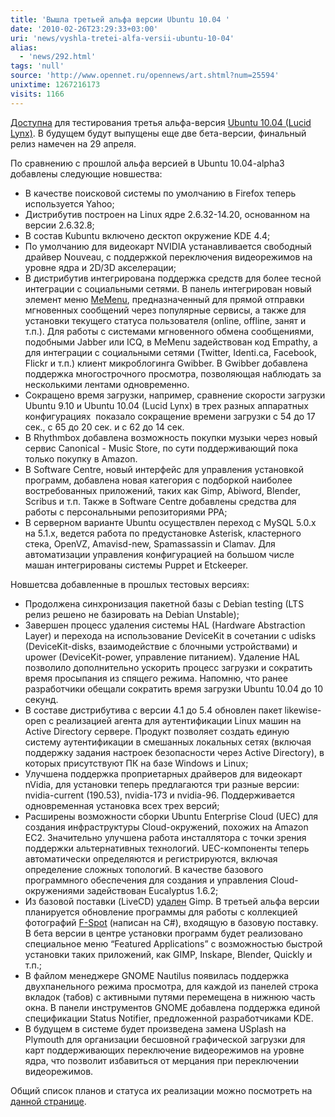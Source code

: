 ```yaml
---
title: 'Вышла третьей альфа версии Ubuntu 10.04 '
date: '2010-02-26T23:29:33+03:00'
uri: 'news/vyshla-tretei-alfa-versii-ubuntu-10-04'
alias: 
  - 'news/292.html'
tags: 'null'
source: 'http://www.opennet.ru/opennews/art.shtml?num=25594'
unixtime: 1267216173
visits: 1166
---
```

[Доступна](https://lists.ubuntu.com/archives/ubuntu-devel-announce/2010-February/000682.html) для тестирования третья альфа-версия [Ubuntu 10.04 (Lucid Lynx)](http://www.ubuntu.com/testing/lucid/alpha3). В будущем будут выпущены еще две бета-версии, финальный релиз намечен на 29 апреля.

По сравнению с прошлой альфа версией в Ubuntu 10.04-alpha3 добавлены следующие новшества:

*   В качестве поисковой системы по умолчанию в Firefox теперь используется Yahoo;
*   Дистрибутив построен на Linux ядре 2.6.32-14.20, основанном на версии 2.6.32.8;
*   В состав Kubuntu включено десктоп окружение KDE 4.4;
*   По умолчанию для видеокарт NVIDIA устанавливается свободный драйвер Nouveau, с поддержкой переключения видеорежимов на уровне ядра и 2D/3D акселерации;
*   В дистрибутив интегрирована поддержка средств для более тесной интеграции с социальными сетями. В панель интегрирован новый элемент меню [MeMenu](https://wiki.ubuntu.com/MeMenu), предназначенный для прямой отправки мгновенных сообщений через популярные сервисы, а также для установки текущего статуса пользователя (online, offline, занят и т.п.). Для работы с системами мгновенного обмена сообщениями, подобными Jabber или ICQ, в MeMenu задействован код Empathy, а для интеграции с социальными сетями (Twitter, Identi.ca, Facebook, Flickr и т.п.) клиент микроблогинга Gwibber. В Gwibber добавлена поддержка многострочного просмотра, позволяющая наблюдать за несколькими лентами одновременно.
*   Сокращено время загрузки, например, сравнение скорости загрузки Ubuntu 9.10 и Ubuntu 10.04 (Lucid Lynx) в трех разных аппаратных конфигурациях  показало сокращение времени загрузки с 54 до 17 сек., с 65 до 20 сек. и с 62 до 14 сек.
*   В Rhythmbox добавлена возможность покупки музыки через новый сервис Canonical - Music Store, по сути поддерживающий пока только покупку в Amazon.
*   В Software Centre, новый интерфейс для управления установкой программ, добавлена новая категория с подборкой наиболее востребованных приложений, таких как Gimp, Abiword, Blender, Scribus и т.п. Также в Software Centre добавлены средства для работы с персональными репозиториями PPA;
*   В серверном варианте Ubuntu осуществлен переход с MySQL 5.0.x на 5.1.x, ведется работа по предустановке Asterisk, кластерного стека, OpenVZ, Amavisd-new, Spamassassin и Clamav. Для автоматизации управления конфигурацией на большом числе машан интегрированы системы Puppet и Etckeeper.

Новшетсва добавленные в прошлых тестовых версиях:

*   Продолжена синхронизация пакетной базы с Debian testing (LTS релиз решено не базировать на Debian Unstable);
*   Завершен процесс удаления системы HAL (Hardware Abstraction Layer) и перехода на использование DeviceKit в сочетании с udisks (DeviceKit-disks, взаимодействие с блочными устройствами) и upower (DeviceKit-power, управление питанием). Удаление HAL позволило дополнительно ускорить процесс загрузки и сократить время просыпания из спящего режима. Напомню, что ранее разработчики обещали сократить время загрузки Ubuntu 10.04 до 10 секунд.
*   В составе дистрибутива с версии 4.1 до 5.4 обновлен пакет likewise-open с реализацией агента для аутентификации Linux машин на Active Directory сервере. Продукт позволяет создать единую систему аутентификации в смешанных локальных сетях (включая поддержку задания настроек безопасности через Active Directory), в которых присутствуют ПК на базе Windows и Linux;
*   Улучшена поддержка проприетарных драйверов для видеокарт nVidia, для установки теперь предлагаются три разные версии: nvidia-current (190.53), nvidia-173 и nvidia-96. Поддерживается одновременная установка всех трех версий;
*   Расширены возможности сборки Ubuntu Enterprise Cloud (UEC) для создания инфраструктуры Cloud-окружений, похожих на Amazon EC2. Значительно улучшена работа инсталлятора с точки зрения поддержки альтернативных технологий. UEC-компоненты теперь автоматически определяются и регистрируются, включая определение сложных топологий. В качестве базового программного обеспечения для создания и управления Cloud-окружениями задействован Eucalyptus 1.6.2;
*   Из базовой поставки (LiveCD) [удален](https://blueprints.launchpad.net/ubuntu/+spec/desktop-lucid-default-apps) Gimp. В третьей альфа версии планируется обновление программы для работы с коллекцией фотографий [F-Spot](http://f-spot.org/) (написан на C#), входящую в базовую поставку. В бета версии в центре установки программ будет реализовано специальное меню “Featured Applications” с возможностью быстрой установки таких приложений, как GIMP, Inskape, Blender, Quickly и т.п.;
*   В файлом менеджере GNOME Nautilus появилась поддержка двухпанельного режима просмотра, для каждой из панелей строка вкладок (табов) с активными путями перемещена в нижнюю часть окна. В панели инструментов GNOME добавлена поддержка единой спецификации Status Notifier, предложенной разработчиками KDE.
*   В будущем в системе будет произведена замена USplash на Plymouth для организации бесшовной графической загрузки для карт поддерживающих переключение видеорежимов на уровне ядра, что позволит избавиться от мерцания при переключении видеорежимов.

Общий список планов и статуса их реализации можно посмотреть на [данной странице](https://blueprints.launchpad.net/ubuntu/lucid).
